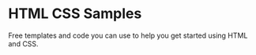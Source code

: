 # HTML CSS Samples

Free templates and code you can use to help you get started using HTML and CSS.
